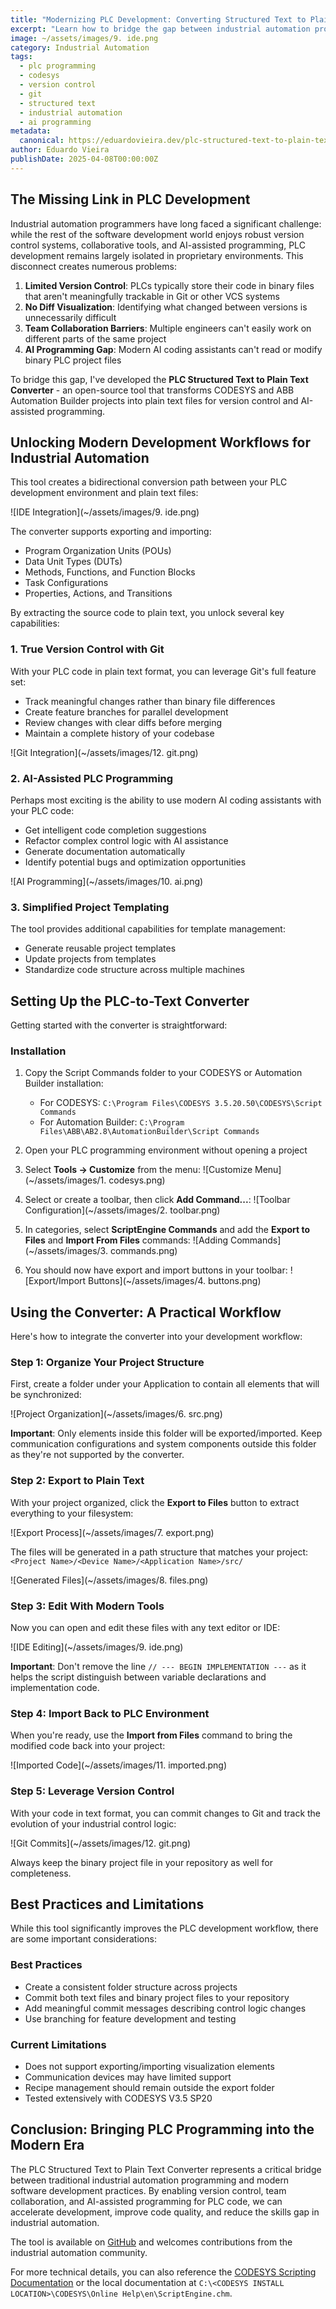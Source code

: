 ```yaml
---
title: "Modernizing PLC Development: Converting Structured Text to Plain Text for Version Control and AI Programming"
excerpt: "Learn how to bridge the gap between industrial automation programming and modern software development practices with this tool that converts PLC code to plain text files for Git version control and AI-assisted programming."
image: ~/assets/images/9. ide.png
category: Industrial Automation
tags:
  - plc programming
  - codesys
  - version control
  - git
  - structured text
  - industrial automation
  - ai programming
metadata:
  canonical: https://eduardovieira.dev/plc-structured-text-to-plain-text-converter
author: Eduardo Vieira
publishDate: 2025-04-08T00:00:00Z
---
```


## The Missing Link in PLC Development

Industrial automation programmers have long faced a significant challenge: while the rest of the software development world enjoys robust version control systems, collaborative tools, and AI-assisted programming, PLC development remains largely isolated in proprietary environments. This disconnect creates numerous problems:

1. **Limited Version Control**: PLCs typically store their code in binary files that aren't meaningfully trackable in Git or other VCS systems
2. **No Diff Visualization**: Identifying what changed between versions is unnecessarily difficult
3. **Team Collaboration Barriers**: Multiple engineers can't easily work on different parts of the same project
4. **AI Programming Gap**: Modern AI coding assistants can't read or modify binary PLC project files

To bridge this gap, I've developed the **PLC Structured Text to Plain Text Converter** - an open-source tool that transforms CODESYS and ABB Automation Builder projects into plain text files for version control and AI-assisted programming.

## Unlocking Modern Development Workflows for Industrial Automation

This tool creates a bidirectional conversion path between your PLC development environment and plain text files:

![IDE Integration](~/assets/images/9. ide.png)

The converter supports exporting and importing:
- Program Organization Units (POUs)
- Data Unit Types (DUTs) 
- Methods, Functions, and Function Blocks
- Task Configurations
- Properties, Actions, and Transitions

By extracting the source code to plain text, you unlock several key capabilities:

### 1. True Version Control with Git

With your PLC code in plain text format, you can leverage Git's full feature set:
- Track meaningful changes rather than binary file differences
- Create feature branches for parallel development
- Review changes with clear diffs before merging
- Maintain a complete history of your codebase

![Git Integration](~/assets/images/12. git.png)

### 2. AI-Assisted PLC Programming

Perhaps most exciting is the ability to use modern AI coding assistants with your PLC code:
- Get intelligent code completion suggestions
- Refactor complex control logic with AI assistance
- Generate documentation automatically
- Identify potential bugs and optimization opportunities

![AI Programming](~/assets/images/10. ai.png)

### 3. Simplified Project Templating

The tool provides additional capabilities for template management:
- Generate reusable project templates
- Update projects from templates
- Standardize code structure across multiple machines

## Setting Up the PLC-to-Text Converter

Getting started with the converter is straightforward:

### Installation

1. Copy the Script Commands folder to your CODESYS or Automation Builder installation:
   - For CODESYS: `C:\Program Files\CODESYS 3.5.20.50\CODESYS\Script Commands`
   - For Automation Builder: `C:\Program Files\ABB\AB2.8\AutomationBuilder\Script Commands`

2. Open your PLC programming environment without opening a project

3. Select **Tools → Customize** from the menu:
   ![Customize Menu](~/assets/images/1. codesys.png)

4. Select or create a toolbar, then click **Add Command...**:
   ![Toolbar Configuration](~/assets/images/2. toolbar.png)

5. In categories, select **ScriptEngine Commands** and add the **Export to Files** and **Import From Files** commands:
   ![Adding Commands](~/assets/images/3. commands.png)

6. You should now have export and import buttons in your toolbar:
   ![Export/Import Buttons](~/assets/images/4. buttons.png)

## Using the Converter: A Practical Workflow

Here's how to integrate the converter into your development workflow:

### Step 1: Organize Your Project Structure

First, create a folder under your Application to contain all elements that will be synchronized:

![Project Organization](~/assets/images/6. src.png)

**Important**: Only elements inside this folder will be exported/imported. Keep communication configurations and system components outside this folder as they're not supported by the converter.

### Step 2: Export to Plain Text

With your project organized, click the **Export to Files** button to extract everything to your filesystem:

![Export Process](~/assets/images/7. export.png)

The files will be generated in a path structure that matches your project:
`<Project Name>/<Device Name>/<Application Name>/src/`

![Generated Files](~/assets/images/8. files.png)

### Step 3: Edit With Modern Tools

Now you can open and edit these files with any text editor or IDE:

![IDE Editing](~/assets/images/9. ide.png)

**Important**: Don't remove the line `// --- BEGIN IMPLEMENTATION ---` as it helps the script distinguish between variable declarations and implementation code.

### Step 4: Import Back to PLC Environment

When you're ready, use the **Import from Files** command to bring the modified code back into your project:

![Imported Code](~/assets/images/11. imported.png)

### Step 5: Leverage Version Control

With your code in text format, you can commit changes to Git and track the evolution of your industrial control logic:

![Git Commits](~/assets/images/12. git.png)

Always keep the binary project file in your repository as well for completeness.

## Best Practices and Limitations

While this tool significantly improves the PLC development workflow, there are some important considerations:

### Best Practices
- Create a consistent folder structure across projects
- Commit both text files and binary project files to your repository
- Add meaningful commit messages describing control logic changes
- Use branching for feature development and testing

### Current Limitations
- Does not support exporting/importing visualization elements
- Communication devices may have limited support
- Recipe management should remain outside the export folder
- Tested extensively with CODESYS V3.5 SP20

## Conclusion: Bringing PLC Programming into the Modern Era

The PLC Structured Text to Plain Text Converter represents a critical bridge between traditional industrial automation programming and modern software development practices. By enabling version control, team collaboration, and AI-assisted programming for PLC code, we can accelerate development, improve code quality, and reduce the skills gap in industrial automation.

The tool is available on [GitHub](https://github.com/eduardojvieira/PLC-Structured-Text-to-Plain-Text-for-Version-Control-and-AI) and welcomes contributions from the industrial automation community.

For more technical details, you can also reference the [CODESYS Scripting Documentation](https://help.codesys.com/webapp/idx-scriptingengine) or the local documentation at `C:\<CODESYS INSTALL LOCATION>\CODESYS\Online Help\en\ScriptEngine.chm`.
